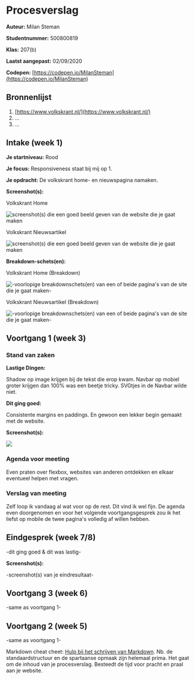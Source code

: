# Procesverslag
**Auteur:** Milan Steman

**Studentnummer:** 500800819

**Klas:** 207(b)

**Laatst aangepast:** 02/09/2020

**Codepen:** [https://codepen.io/MilanSteman](https://codepen.io/MilanSteman)
## Bronnenlijst
1. [https://www.volkskrant.nl/](https://www.volkskrant.nl/)
2. ...
3. ...

## Intake (week 1)

**Je startniveau:** Rood

**Je focus:** Responsiveness staat bij mij op 1.

**Je opdracht:** De volkskrant home- en nieuwspagina namaken. 

**Screenshot(s):** 

Volkskrant Home

![screenshot(s) die een goed beeld geven van de website die je gaat maken](images/readme/home.png)

Volkskrant Nieuwsartikel

![screenshot(s) die een goed beeld geven van de website die je gaat maken](images/readme/nieuws.png)

**Breakdown-schets(en):**

Volkskrant Home (Breakdown)

![-voorlopige breakdownschets(en) van een of beide pagina's van de site die je gaat maken-](images/readme/breakdownschets_home.png)

Volkskrant Nieuwsartikel (Breakdown)

![-voorlopige breakdownschets(en) van een of beide pagina's van de site die je gaat maken-](images/readme/breakdownschets_nieuws.png)



## Voortgang 1 (week 3)

### Stand van zaken

**Lastige Dingen:**

Shadow op image krijgen bij de tekst die erop kwam.
Navbar op mobiel groter krijgen dan 100% was een beetje tricky.
SVGtjes in de Navbar wilde niet.

**Dit ging goed:**

Consistente margins en paddings. En gewoon een lekker begin gemaakt met de website.

**Screenshot(s):**

![](images/readme/Voortgang-Week1.png)


                                                                                    
### Agenda voor meeting

Even praten over flexbox, websites van anderen ontdekken en elkaar eventueel helpen
met vragen.

### Verslag van meeting

Zelf loop ik vandaag al wat voor op de rest. Dit vind ik wel fijn. De agenda even doorgenomen
en voor het volgende voortgangsgesprek zou ik het liefst op mobile de twee pagina's volledig af willen hebben.

## Eindgesprek (week 7/8)

-dit ging goed & dit was lastig-

**Screenshot(s):**

-screenshot(s) van je eindresultaat-



## Voortgang 3 (week 6)

-same as voortgang 1-



## Voortgang 2 (week 5)

-same as voortgang 1-


Markdown cheat cheet: [Hulp bij het schrijven van Markdown](https://github.com/adam-p/markdown-here/wiki/Markdown-Cheatsheet). Nb. de standaardstructuur en de spartaanse opmaak zijn helemaal prima. Het gaat om de inhoud van je procesverslag. Besteedt de tijd voor pracht en praal aan je website.